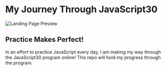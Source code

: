 # My Journey Through JavaScript30


![Landing Page Preview](https://user-images.githubusercontent.com/59749085/98467441-4e2eae00-21a3-11eb-9663-86965a6abae7.png)

## Practice Makes Perfect!
In an effort to practice JavaScript every day, I am making my way through the JavaScript30 program online! This repo will hold my progress through the program.
